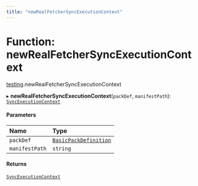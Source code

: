 ```yaml
---
title: "newRealFetcherSyncExecutionContext"
---
```

# Function: newRealFetcherSyncExecutionContext

[testing](../modules/testing.md).newRealFetcherSyncExecutionContext

▸ **newRealFetcherSyncExecutionContext**(`packDef`, `manifestPath`): [`SyncExecutionContext`](../interfaces/core.SyncExecutionContext.md)

#### Parameters

| Name | Type |
| :------ | :------ |
| `packDef` | [`BasicPackDefinition`](../types/core.BasicPackDefinition.md) |
| `manifestPath` | `string` |

#### Returns

[`SyncExecutionContext`](../interfaces/core.SyncExecutionContext.md)

